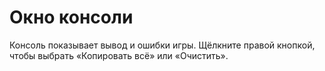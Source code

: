 # Окно консоли

Консоль показывает вывод и ошибки игры.
Щёлкните правой кнопкой, чтобы выбрать «Копировать всё» или «Очистить».
